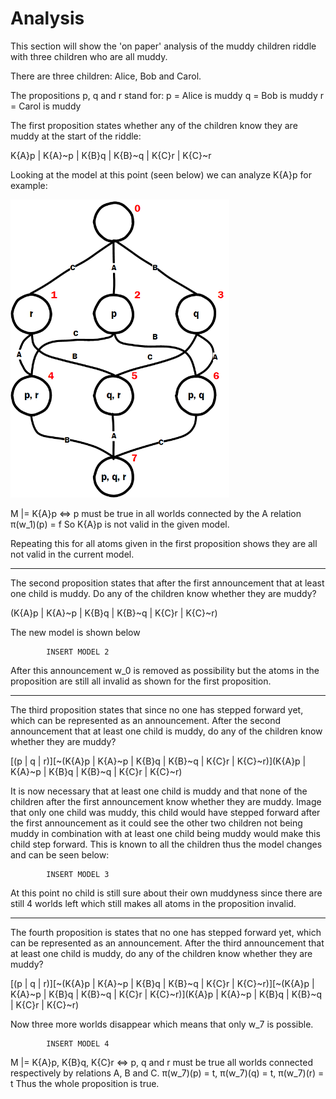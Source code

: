 # Analysis

This section will show the 'on paper' analysis of the muddy children riddle with three children who are all muddy. 

There are three children: Alice, Bob and Carol. 

The propositions p, q and r stand for:
p = Alice is muddy
q = Bob is muddy
r = Carol is muddy

The first proposition states whether any of the children know they are muddy at the start of the riddle:

K{A}p | K{A}~p | K{B}q | K{B}~q | K{C}r | K{C}~r

Looking at the model at this point (seen below) we can analyze K{A}p for example:


<img src="fullgraph.png" alt="model"
	title="model" width="350" />


 M |= K{A}p    	⇔ 
 p must be true in all worlds connected by the A relation
 π(w_1)(p) = f
 So K{A}p is not valid in the given model.
 
Repeating this for all atoms given in the first proposition shows they are all not valid in the current model.

------------------------------------------------------------------------------------------------------------------

The second proposition states that after the first announcement that at least one child is muddy. Do any of the children know whether they are muddy?

<p | q | r>(K{A}p | K{A}~p | K{B}q | K{B}~q | K{C}r | K{C}~r)

The new model is shown below


			INSERT MODEL 2


After this announcement w_0 is removed as possibility but the atoms in the proposition are still all invalid as shown for the first proposition.

-----------------------------------------------------------------------------------------------------------------

The third proposition states that since no one has stepped forward yet, which can be represented as an announcement. After the second announcement that at least one child is muddy, do any of the children know whether they are muddy?

[(p | q | r)][~(K{A}p | K{A}~p | K{B}q | K{B}~q | K{C}r | K{C}~r)](K{A}p | K{A}~p | K{B}q | K{B}~q | K{C}r | K{C}~r)

It is now necessary that at least one child is muddy and that none of the children after the first announcement know whether they are muddy. Image that only one child was muddy, this child would have stepped forward after the first announcement as it could see the other two children not being muddy in combination with at least one child being muddy would make this child step forward. This is known to all the children thus the model changes and can be seen below:


			INSERT MODEL 3


At this point no child is still sure about their own muddyness since there are still 4 worlds left which still makes all atoms in the proposition invalid.

--------------------------------------------------------------------------------------------------------------------

The fourth proposition is states that no one has stepped forward yet, which can be represented as an announcement. After the third announcement that at least one child is muddy, do any of the children know whether they are muddy?

[(p | q | r)][~(K{A}p | K{A}~p | K{B}q | K{B}~q | K{C}r | K{C}~r)][~(K{A}p | K{A}~p | K{B}q | K{B}~q | K{C}r | K{C}~r)](K{A}p | K{A}~p | K{B}q | K{B}~q | K{C}r | K{C}~r)

Now three more worlds disappear which means that only w_7 is possible.


			INSERT MODEL 4


 M |= K{A}p, K{B}q, K{C}r    	⇔
 p, q and r must be true all worlds connected respectively by relations A, B and C.
 π(w_7)(p) = t,  π(w_7)(q) = t, π(w_7)(r) = t
 Thus the whole proposition is true.
 



 
